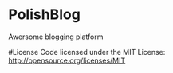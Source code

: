# PolishBlog

Awersome blogging platform 

#License
Code licensed under the MIT License: http://opensource.org/licenses/MIT
